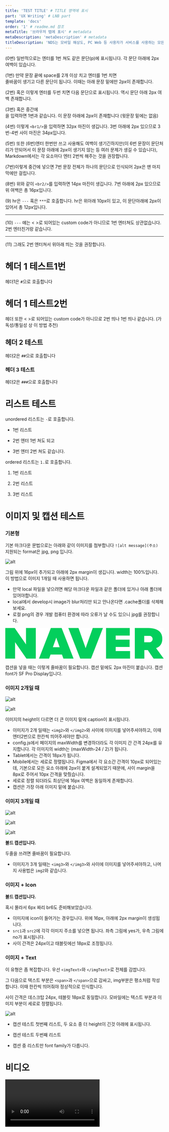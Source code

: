 ```yaml
---
title: 'TEST TITLE' # TITLE 영역에 표시
part: 'UX Writing' # LNB part
template: 'docs'
order: '1' # readme.md 참조
metaTitle: '브라우저 탭에 표시' # metadata
metaDescription: 'metaDescription' # metadata
titleDescription: 'NDS는 모바일 해상도, PC Web 등 사용자가 서비스를 사용하는 모든 서비스를 제공하는 것을 목적으로 합니다' # title 밑에 나오는 문장
---
```


(0번) 일반적으로는
엔터를 1번 쳐도 같은 문단(p)에 표시됩니다. 각 문단 아래에 2px 여백이 있습니다.

(1번) 만약 문장 끝에 space를 2개 이상 치고 엔터를 1번 치면  
줄바꿈이 생기고 다른 문단이 됩니다. 이때는 아래 문장 밑에만 2px이 존재합니다.

(2번) 혹은 이렇게 엔터를 두번 치면 다음 문단으로 표시됩니다. 역시 문단 아래 2px 여백 존재합니다.

(3번) 혹은 중간에<br/>을 입력하면 1번과 같습니다. 이 문장 아래에 2px이 존재합니다 (윗문장 밑에는 없음)

<br1/>

(4번) 이렇게 `<br1/>`을 입력하면 32px 마진이 생깁니다. 3번 아래에 2px 있으므로 3번-4번 사이 마진은 34px입니다.

(5번) 또한
<br1/>
(6번)엔터 한번만 쓰고 사용해도 여백이 생기긴하지만(이 6번 문장이 문단처리가 안되어서 이 문장 아래에 2px이 생기지 않는 등 여러 문제가 생길 수 있습니다), Markdown에서는 각 요소마다 엔터 2번씩 해주는 것을 권장합니다.

(7번)이렇게 중간에 넣으면 <br1/> 7번 문장 전체가 하나의 문단으로 인식되어 2px은 맨 마지막에만 걸립니다.

<br2/>

(8번) 위와 같이 `<br2/>`를 입력하면 14px 마진이 생깁니다. 7번 아래에 2px 있으므로 위 여백은 총 16px입니다.

<br1 />

(9) hr은 `---` 혹은 `***`로 호출합니다. hr은 위아래 10px이 있고, 이 문단아래에 2px이 있어서 총 12px입니다.

---

(10) `---` 얘는 < >로 되어있는 custom code가 아니므로 1번 엔터쳐도 상관없습니다. 2번 엔터친거랑 같습니다.

---

(11) 그래도 2번 엔터쳐서 위아래 띄는 것을 권장합니다.

<br1 /><br1 />

# 헤더 1 테스트1번

헤더1은 `#`으로 호출합니다

# 헤더 1 테스트2번

헤더 또한 < >로 되어있는 custom code가 아니므로 2번 띄나 1번 띄나 같습니다. (가독성/통일성 상 이 방법 추천)

## 헤더 2 테스트

헤더2은 `##`으로 호출합니다

### 헤더 3 테스트

헤더2은 `###`으로 호출합니다

<br1 /><br1/>

# 리스트 테스트

unordered 리스트는 `-`로 호출합니다.

- 1번 리스트
- 2번 엔터 1번 쳐도 되고

- 3번 엔터 2번 쳐도 같습니다.

<br1 />

ordered 리스트는 `1.`로 호출합니다.

1. 1번 리스트
2. 2번 리스트

3. 3번 리스트

<br1 /><br1/>

# 이미지 및 캡션 테스트

<br2/>

### 기본형

기본 마크다운 문법으로는 아래와 같이 이미지를 첨부합니다 `![alt message](주소)`  
지원되는 format은 jpg, png 입니다.

![alt](https://www.mobileworldlive.com/wp-content/uploads/2017/03/Naver-logo.png)

그림 위에 16px이 추가되고 아래에 2px margin이 생깁니다. width는 100%입니다. 이 방법으로 이미지 1개일 때 사용하면 됩니다.

<br2/>

- 만약 local 파일을 넣으려면 해당 마크다운 파일과 같은 폴더에 있거나 아래 폴더에 있어야합니다.
- local에서 develop시 image가 blur처리만 되고 안나온다면 .cache폴더를 삭제해보세요.
- 로컬 png의 경우 개발 컴퓨터 환경에 따라 오류가 날 수도 있으니 jpg를 권장합니다.

![alt](./img/dd.jpg)

<cap>

캡션을 넣을 때는 이렇게 줄바꿈이 필요합니다. 캡션 밑에도 2px 마진이 붙습니다. 캡션 font가 SF Pro Display입니다.

</cap>

<br2/>

### 이미지 2개일 때

<img2>

![alt](https://www.naverlabs.com/naverlabs_/story/202105/1621330139650.png)

![alt](https://naverlabs.com/naverlabs_/story/202010/1601982940025_ALL_.jpg)

</img2>

<cap>

이미지의 height이 다르면 더 큰 이미지 밑에 caption이 표시됩니다.

</cap>

<br2/>

- 이미지가 2개 일때는 `<img2>`와 `</img2>`와 사이에 이미지를 넣어주셔야하고, 이때 엔터2번으로 한칸씩 띄어주셔야만 합니다.
- config.js에서 페이지의 maxWidth를 변경하더라도 각 이미지 간 간격 24px를 유지합니다. 각 이미지의 width는 (maxWidth-24 / 2)가 됩니다.
- Tablet에서는 간격이 18px가 됩니다.
- Mobile에서는 세로로 정렬됩니다. Figma에서 각 요소간 간격이 10px로 되어있는데, 기본으로 모든 요소 아래에 2px이 붙게 설계되었기 때문에, 사이 margin을 8px로 주어서 10px 간격을 맞췄습니다.
- 세로로 정렬 되더라도 최상단에 16px 여백은 동일하게 존재합니다.
- 캡션은 가장 아래 이미지 밑에 붙습니다.

<br1/>

### 이미지 3개일 때

<img3>

![alt](https://www.naverlabs.com/naverlabs_/story/201904/1556186628283_SEK_8634.JPG)

![alt](https://www.naverlabs.com/naverlabs_/story/201904/1556182063383_002.JPG)

![alt](https://www.naverlabs.com/naverlabs_/story/201904/1556182489355_SEK_9008.JPG)

</img3>

<cap>

**볼드 캡션입니다.**

두줄을 쓰려면 줄바꿈이 필요합니다.

</cap>

<br2/>

- 이미지가 3개 일때는 `<img3>`와 `</img3>`와 사이에 이미지를 넣어주셔야하고, 나머지 사용법은 `img2`와 같습니다.

<br1/>

### 이미지 + Icon

<imgIcon 
  src1='https://www.naverlabs.com/naverlabs_/story/201904/1556184924229_NAVER-LABS_CES_2019_098.jpg' 
  src2='https://www.naverlabs.com/naverlabs_/story/201904/1556184803729_NAVER-LABS_CES_2019_113.jpg' 
/>

<cap>

**볼드 캡션입니다.**

<br6/>

혹시 몰라서 6px 짜리 br6도 준비해보았습니다.

</cap>

<br2/>

- 이미지에 icon이 들어가는 경우입니다. 위에 16px, 아래에 2px margin이 생성됩니다.
- `src1`과 `src2`에 각각 이미지 주소를 넣으면 됩니다. 좌측 그림에 yes가, 우측 그림에 no가 표시됩니다.
- 사이 간격은 24px이고 태블릿에선 18px로 조정됩니다.

<br1/>

### 이미지 + Text

<imgText>

<span>

이 유형은 좀 복잡합니다. 우선 `<imgText>`와 `</imgText`>로 전체를 감쌉니다.

<br2 />

그 다음으로 텍스트 부분은 `<span>`과 `</span>`으로 감싸고, img부분은 평소처럼 작성합니다. 이때 한칸씩 띄어줘야 정상적으로 인식합니다.

사이 간격은 데스크탑 24px, 테블릿 18px로 동일합니다.
모바일에는 텍스트 부분과 이미지 부분이 세로로 정렬됩니다.

</span>

![alt](https://www.naverlabs.com/naverlabs_/story/201904/1556182063383_002.JPG)

</imgText>

<cap>

- 캡션 테스트 첫번째 리스트, 두 요소 중 더 height이 긴것 아래에 표시됩니다.

- 캡션 테스트 두번째 리스트

- 캡션 중 리스트만 font family가 다릅니다.

</cap>

<br1/>

<br1/><br1/>

# 비디오

<br2/>

<video link='https://www.youtube.com/embed/_a5JYdYMmPo' />

<br2/>

만약 youtube와 같은 external video를 불러오려면 위와 같이 `<video link='주소'>` 를 사용합니다.

<br1/><br1/>

# 테이블

<br2/>

| 헤더1     | 헤더2                                                |
| --------- | ---------------------------------------------------- |
| 테스트123 | 테스트123456                                         |
| 테스트    | 이쪽 열에 긴게 있으면 이것에 맞게 비율이 조정됩니다. |

기본적으로 테이블은 위와 같은 문법을 씁니다. 이때 hyphen(-)이 3개 이상이어야 헤더로 인식합니다. 기본은 좌측 정렬입니다.

<br2/>

| header | header2 | header3 |
| ------ | ------- | ------- |
| a      | c       | e       |
| b      | d       | f       |

가독성을 위해 space를 아무쪽에나 넣어서 줄을 맞춰도 됩니다.

<br2/>

| header | header2 | header3                                                                                                                       |
| ------ | ------- | ----------------------------------------------------------------------------------------------------------------------------- |
| a      | c       | e                                                                                                                             |
| b      | d       | 네이버(NAVER)는 대한민국 최대 포털 사이트다.자매 서비스로 모바일 메신저 라인, 뉴스, 웹툰, 지도, 검색 엔진 등을 보유하고 있다. |

줄바꿈 테스트

<br2/>

<table>
  <tr>
    <th>헤더테스트</th>
    <td>일반 내용</td>
  </tr>
  <tr>
    <th>헤더테스트 길이에 맞게 늘어납니다</th>
    <td>
    기본 가로 양식과 달리 세로 양식은 header 길이가 길 때 줄바꿈이 되며 min-width는 임의로 100px로 설정했습니다.</td>
  </tr>
</table>

마크다운 특성 상 세로 헤더는 직접 코드를 작성하는 방법밖에 없는 것 같습니다.  
`<tr>`이 '행(row)'이 되며 그 안에 있는 요소들이 해당 row안의 '열(column)'로 작동됩니다. `<th>`로 쌓여진 부분에 헤더이고 `<td>`로 쌓인 부분이 일반 요소입니다.

<br1/>

| 적용대상  | AA 수준                                                                                                                                       | AAA 수준 | ㅇㅇ    |
| --------- | --------------------------------------------------------------------------------------------------------------------------------------------- | -------- | ------- |
| 기본 규칙 | 텍스트                                                                                                                                        | 4.5 : 1  | 7 : 1   |
| 예외 2    | - 18포인트 이상의 텍스트(Text-200 이상)<br6 /> Bold가 적용된 14포인트 이상의 텍스트(Text-90이상 ) <br /> 화면 확대가 가능하도록 구현된 텍스트 | f        | header3 |
| 예외 2    | <ul><li>리스트1</li><li>리스트2</li></ul>                                                                                                     | f        | header3 |
| 예외 3    | d                                                                                                                                             | f        | header3 |

`<br6/>` 추가됨 (6px)  
테이블 내부의 띄어쓰기는, 여백없이 줄바꿈하려면 <br/>을 넣습니다.  
내부 리스트는 위처럼 `<ul>`혹은 `<ol>`을 이용합니다.

<br1/><br1/>

# 시뮬레이터

### 코드 only

아래처럼 ` ``` `을 이용해서 작성합니다. 시작과 끝에 ` ``` `가 있어야 합니다.

첫 인자로는 표현할 언어명이 들어갑니다. 아마 일반적으로는 html을 사용할 듯 합니다.

highlighting theme(각 언어별 색 표현)은 가장 널리 쓰이는 prismjs를 사용했습니다.  
만약 theme을 바꾸려면 /src/components/mdxComponents/codeBlockTheme.js에서 theme이름을 바꿔주면 됩니다.

outLinkName=[]에 2개 **이상**의 링크 이름과, outLinkSrc=[]에 **같은 숫자**의 링크를 입력면 아레에 outlink가 뜹니다.

```html outLinkName=[Outlink1,Outlink2] outLinkSrc=[http://naver.com,http://figma.com]
<!-- 위에 언어 명을 쓰면 그에 맞게 문법과 색을 매칭 -->
<ul>
  <li className="Title 1">Content Section</li>
  <li className="Title 1">Content Section</li>
  <li className="Title 1">Content Section</li>
</ul>
```

<br2/>

outlink를 적지 않으면 아래처럼 나오지 않습니다.

```css
/* 위에 css, js, python 등등 여러 언어 가능 */
.hightlight {
  display: none;
}
```

<br1/>

### 코드 only + Tab

Tab의 경우는 n개로 하기엔 호출 코드가 너무 복잡하여, 우선 2개로 만들었습니다.
아래처럼 언어 옆에 `tab` 혹은 `tab=true`를 넣고, `tabName=[aa,bb]`를 넣어줍니다.  
이때 tabName에 띄어쓰기가 들어가면 안됩니다.

두번째 탭에 보여질 코드는 `---`로 구분됩니다.  
이러한 tab 양식은 한 페이지에 여러개 사용될 경우에 대비하여 **id가 필요**합니다. 서로 다른값이기만 하면 됩니다.
tab 양식의 경우 height가 자동으로 인식이 안되므로 따로 설정이 필요합니다. `height` 뒤에 숫자로 적용가능하게 하였습니다.

```html tab tabName=[Android,iOS] id=1 height=180
<!-- 위에 tab=true로 -->
<ul>
  <li className="Title 1">Content Section</li>
  <li className="Title 1">Content Section</li>
  <li className="Title 1">Content Section</li>
</ul>
---
<!-- 구조상 2개만  -->
<ul>
  <li className="Title 2">Content Section2</li>
  <li className="Title 2">Content Section2</li>
  <li className="Title 2">Content Section2</li>
</ul>
```

<br2/>

인자들의 순서는 상관이 없습니다. 탭 + outlink 예시입니다.

```html tab=true tabName=[Test1,Test2] outLinkName=[Outlink1,Outlink2] outLinkSrc=[http://naver.com,http://figma.com] id=a height=160
<!-- 위에 tab=true로 -->
<ul>
  <li className="Title 3">Content Section</li>
  <li className="Title 3">Content Section</li>
  <li className="Title 3">Content Section</li>
</ul>
---
<!-- 구조상 2개만  -->
<ul>
  <li className="Title 4">Content Section2</li>
  <li className="Title 4">Content Section2</li>
  <li className="Title 4">Content Section2</li>
</ul>
```

<br1/>

### 시뮬레이터

아래는 시뮬레이터 호출 방법입니다.
(n개 tab에서 각 n개 옵션을 호출하는 최적의 방법을 아직 고안중입니다.. 간단하게 표현하기가 복잡하네요)

<!-- <sim
  firstTabName="Light"
  firstTabOptions={
    [{
      name: "Option 1",
      source: "dd",
    },
    {
      name:"Option 2",
      source: "dd",
    }]
  }
  secondTabName="Dark"
/> -->

<br2/>

<!-- ```jsx codeDemo
import React from 'react';

function showExamples() {
  return (
    <>
      <button>test!!</button>
    </>
  );
}

// 꼭 default로 export 되어야 함.
export default showExamples;
```

### 시뮬레이터 (잘못만든것)

```js react-live
<button className={'btn-test'}>텍스트를 바꿔보세요</button>
``` -->

<br1/><br1/>

# Sound - Download

<br2/>

사운드는 아래의 명령어로 호출합니다.

<sound link='https://ia800905.us.archive.org/19/items/FREE_background_music_dhalius/backsound.mp3' />

<br2/>

다운로드는 현재 `A`와 `B` 두 타입이 구현되어 있습니다.

- 먼저 `A`타입은 `<downA />`로 호출합니다.
- 변수로는 logo, title, text, link 4개씩 필요합니다.
- `logo`에는 sketch, figma, zeplin, font, PSD, illust, PDF, lottie가 들어갈 수 있습니다.
- Desktop에서는 각 다운로드 간 간격이 24px이고, Tablet에서는 18px입니다. width가 변할수록 비율을 유지한 상태로 줄어듭니다.
- Mobile에서는 한줄로 바뀝니다.

<downA
 logo1='figma' title1='Figma Design Kit' text1="피그마" link1='https://github.com/git-for-windows/git/releases/download/v2.32.0.windows.1/Git-2.32.0-64-bit.exe'
 logo2='sketch' title2='Sketch Design Kit' text2="스케치" link2='https://github.com/git-for-windows/git/releases/download/v2.32.0.windows.1/Git-2.32.0-64-bit.exe' 
 logo3='PSD' title3='PSD Design Kit' text3="PSD" link3='https://github.com/git-for-windows/git/releases/download/v2.32.0.windows.1/Git-2.32.0-64-bit.exe' 
/>

<br2/>

두번째 양식입니다.

- `B`타입은 `<downB />`로 호출합니다.
- 마찬가지로 변수로는 logo, title, text, link 4개씩 필요합니다.
- Desktop에서는 각 다운로드 간 간격이 24px이고, Tablet에서는 18px, Mobile에서는 5px(figma에 없어서 임의)입니다. width가 변할수록 비율을 유지한 상태로 줄어듭니다.
- Desktop에서는 한줄에 3개씩, Mobile에서는 한줄에 2개씩으로 바뀝니다.

<downB
 logo1='figma' title1='Figma Design Kit' text1="피그마" link1='https://github.com/git-for-windows/git/releases/download/v2.32.0.windows.1/Git-2.32.0-64-bit.exe'
 logo2='sketch' title2='Sketch Design Kit' text2="스케치" link2='https://github.com/git-for-windows/git/releases/download/v2.32.0.windows.1/Git-2.32.0-64-bit.exe' 
 logo3='PSD' title3='PSD Design Kit' text3="PSD" link3='https://github.com/git-for-windows/git/releases/download/v2.32.0.windows.1/Git-2.32.0-64-bit.exe' 
/>

<br1/>

# Link

일반 링크를 걸때는 `[텍스트](주소)`를 사용합니다. [Naver](https://www.naver.com)

### INLINK

<br2/>

커스텀 링크 1번은 다음과 같습니다. 아래 3개의 인자를 필요로 합니다.

<link1 link='http://www.naver.com' text1='Naver Design' text2='Related link' />

<br2/>

커스텀 링크 2번은 다음과 같습니다. 아래 6개의 인자를 필요로 합니다. 각 width는 (maxWidth/2)-24 입니다.

<link2 
  link1='http://www.naver.com' text11='Naver Design' text12='Related link' 
  link2='http://www.figma.com' text21='Naver Test' text22='Related link'
/>

<br1/>

### OUTINK

<br2/>

커스텀 아웃링크는 다음과 같습니다.

<outlink text='Test1' link='http://naver.com' />

<br2/>

n개가 들어갈 때에는, text에 comma가 들어갈 수도 있으니 `;`로 구분자를 넣었습니다.  
text와 link의 수가 같아야하며, 인자에 띄어쓰기가 들어가면 안됩니다.

<outlink text='Test1;Test2' link='http://naver.com;http://figma.com' />

<br2/>

<outlink text='Test1;Test2;Test3;Test4' link='http://naver.com;http://figma.com;http://naver.com;http://figma.com' />

<br1/>

### MAILINK

<br2/>

Mail Link는 다음과 같이 호출합니다.

<mailLink
 name1='Name_1' mail1='mail@navercorp.com' photo1=''
 name2='Name_2' mail2='mail@navercorp.com' photo2=''  
 name3='Name_3' mail3='mail@navercorp.com' photo3=''
/>

- 변수 3개 `name`, `mail`, `photo`가 모두 필요합니다. `''`이런 식으로 비워져있어도 됩니다.
- 각 요소 간 간격은 24px고 태블릿에서는 18px입니다.
- 모바일에서는 1줄로 바뀝니다.
- 이때 아래 margin은 16px입니다 (figma에 없어서 임의)

<br2/>

만약 인자 `photo`에 사진 링크를 넣으면 사진이 표시됩니다.

<mailLink name1='Name_Eng' mail1='mail@navercorp.com' photo1='https://i.imgur.com/CNhZzYY.jpeg' />

<br1/>

# etc

첫번째 _italic 글씨 표현_ 방법.

두번째 _italic 글씨 표현_ 방법. 일반적으론 이 방법을 주로 사용합니다. ~~delete는 이렇게~~

**strong 글씨 표현**은 이 방법을 사용합니다.

Bold와 italic을 한번에 하려면 **_이 방법_**을 사용합니다.
